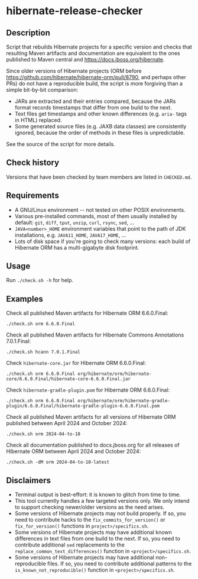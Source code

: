 # hibernate-release-checker

## Description

Script that rebuilds Hibernate projects for a specific version and checks that resulting Maven artifacts and documentation are equivalent to the ones published to Maven central and https://docs.jboss.org/hibernate.

Since older versions of Hibernate projects (ORM before https://github.com/hibernate/hibernate-orm/pull/8790, and perhaps other PRs) do not have a reproducible build, the script is more forgiving than a simple bit-by-bit comparison:

* JARs are extracted and their entries compared, because the JARs format records timestamps that differ from one build to the next.
* Text files get timestamps and other known differences (e.g. `aria-` tags in HTML) replaced.
* Some generated source files (e.g. JAXB data classes) are consistently ignored, because the order of methods in these files is unpredictable. 

See the source of the script for more details.

## Check history

Versions that have been checked by team members are listed in `CHECKED.md`.

## Requirements

* A GNU/Linux environment -- not tested on other POSIX environments.
* Various pre-installed commands, most of them usually installed by default:
  `git`, `diff`, `tput`, `unzip`, `curl`, `rsync`, `sed`, ...
* `JAVA<number>_HOME` environment variables that point to the path of JDK installations, e.g. `JAVA11_HOME`, `JAVA17_HOME`, ...
* Lots of disk space if you're going to check many versions: each build of Hibernate ORM has a multi-gigabyte disk footprint.

## Usage

Run `./check.sh -h` for help.

## Examples

Check all published Maven artifacts for Hibernate ORM 6.6.0.Final:

```shell
./check.sh orm 6.6.0.Final
```

Check all published Maven artifacts for Hibernate Commons Annotations 7.0.1.Final:

```shell
./check.sh hcann 7.0.1.Final
```

Check `hibernate-core.jar` for Hibernate ORM 6.6.0.Final:

```shell
./check.sh orm 6.6.0.Final org/hibernate/orm/hibernate-core/6.6.0.Final/hibernate-core-6.6.0.Final.jar
```

Check `hibernate-gradle-plugin.pom` for Hibernate ORM 6.6.0.Final:

```shell
./check.sh orm 6.6.0.Final org/hibernate/orm/hibernate-gradle-plugin/6.6.0.Final/hibernate-gradle-plugin-6.6.0.Final.pom
```

Check all published Maven artifacts for all versions of Hibernate ORM published between April 2024 and October 2024:

```shell
./check.sh orm 2024-04-to-10
```

Check all documentation published to docs.jboss.org for all releases of Hibernate ORM between April 2024 and October 2024:

```shell
./check.sh -dM orm 2024-04-to-10-latest
```

## Disclaimers

* Terminal output is best-effort: it is known to glitch from time to time.
* This tool currently handles a few targeted versions only.
  We only intend to support checking newer/older versions as the need arises.
* Some versions of Hibernate projects may not build properly.
  If so, you need to contribute hacks to the `fix_commits_for_version()` or `fix_for_version()` functions in `project>/specifics.sh`.
* Some versions of Hibernate projects may have additional known differences in text files from one build to the next.
  If so, you need to contribute additional `sed` replacements to the `replace_common_text_differences()` function in `<project>/specifics.sh`.
* Some versions of Hibernate projects may have additional non-reproducible files.
  If so, you need to contribute additional patterns to the `is_known_not_reproducible()` function in `<project>/specifics.sh`.